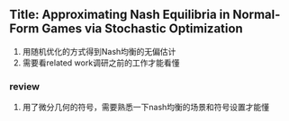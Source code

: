 ## Title: Approximating Nash Equilibria in Normal-Form Games via Stochastic Optimization
1. 用随机优化的方式得到Nash均衡的无偏估计
2. 需要看related work调研之前的工作才能看懂


### review
1. 用了微分几何的符号，需要熟悉一下nash均衡的场景和符号设置才能懂
